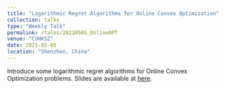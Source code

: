 ```yaml
---
title: "Logarithmic Regret Algorithms for Online Convex Optimization"
collection: talks
type: "Weekly Talk"
permalink: /talks/20210505_OnlineOPT
venue: "CUHKSZ"
date: 2021-05-05
location: "Shenzhen, China"
---
```


Introduce some logarithmic regret algorithms for Online Convex Optimization problems. Slides are available at [here](https://drive.google.com/file/d/1SCpre54O4thhikzada0r4hmq1vnyG-Cg/view?usp=sharing).
